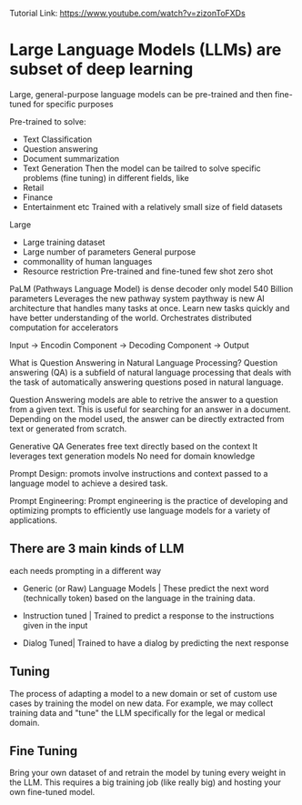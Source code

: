 Tutorial Link: https://www.youtube.com/watch?v=zizonToFXDs

# Large Language Models (LLMs) are subset of deep learning
Large, general-purpose language models can be pre-trained and then fine-tuned for specific purposes

Pre-trained to solve:
- Text Classification
- Question answering
- Document summarization
- Text Generation
Then the model can be tailred to solve specific problems (fine tuning) in different fields, like
- Retail
- Finance
- Entertainment
etc
Trained with a relatively small size of field datasets

Large 
- Large training dataset
- Large number of parameters
 General purpose
- commonallity of human languages
- Resource restriction
Pre-trained and fine-tuned
few shot
zero shot

PaLM (Pathways Language Model)
is dense decoder only model
540 Billion parameters
Leverages the new pathway system
paythway is new AI architecture that handles many tasks at once. Learn new tasks quickly and have better understanding of the world.
Orchestrates distributed computation for accelerators

Input -> Encodin Component -> Decoding Component -> Output

What is Question Answering in Natural Language Processing?
Question answering (QA) is a subfield of natural language processing that deals with the task of automatically answering questions posed in natural language.

Question Answering models are able to retrive the answer to a question from a given text. This is useful for searching for an answer in a document. Depending on the model used, the answer can be directly extracted from text or generated from scratch. 

Generative QA
Generates free text directly based on the context
It leverages text generation models
No need for domain knowledge

Prompt Design: promots involve instructions and context passed to a language model to achieve a desired task.

Prompt Engineering: Prompt engineering is the practice of developing and optimizing prompts to efficiently use language models for a variety of applications.

## There are 3 main kinds of LLM
each needs prompting in a different way

- Generic (or Raw) Language Models | These predict the next word (technically token) based on the language in the training data.

- Instruction tuned | Trained to predict a response to the instructions given in the input

- Dialog Tuned| Trained to have a dialog by predicting the next response

## Tuning
The process of adapting a model to a new domain or set of custom use cases by training the model on new data. For example, we may collect training data and "tune" the LLM specifically for the legal or medical domain.

## Fine Tuning
Bring your own dataset of and retrain the model by tuning every weight in the LLM. This requires a big training job (like really big) and hosting your own fine-tuned model.



